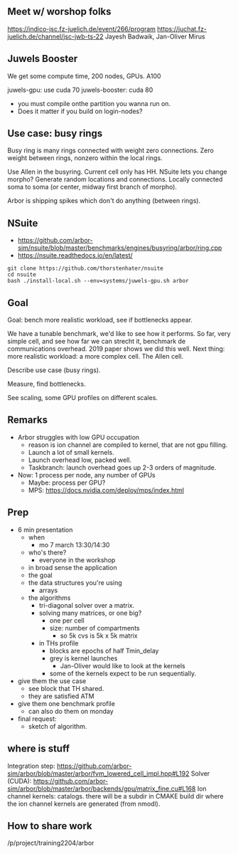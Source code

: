 ## Meet w/ worshop folks

https://indico-jsc.fz-juelich.de/event/266/program
https://juchat.fz-juelich.de/channel/jsc-jwb-ts-22
Jayesh Badwaik, Jan-Oliver Mirus

## Juwels Booster

We get some compute time, 200 nodes, GPUs. A100

juwels-gpu: use cuda 70
juwels-booster: cuda 80

* you must compile onthe partition you wanna run on.
* Does it matter if you build on login-nodes?

## Use case: busy rings

Busy ring is many rings connected with weight zero connections. Zero weight between rings, nonzero within the local rings.

Use Allen in the busyring. Current cell only has HH. NSuite lets you change morpho? Generate random locations and connections. Locally connected soma to soma (or center, midway first branch of morpho).

Arbor is shipping spikes which don't do anything (between rings).

## NSuite

* https://github.com/arbor-sim/nsuite/blob/master/benchmarks/engines/busyring/arbor/ring.cpp
* https://nsuite.readthedocs.io/en/latest/

```
git clone https://github.com/thorstenhater/nsuite
cd nsuite
bash ./install-local.sh --env=systems/juwels-gpu.sh arbor
```

## Goal

Goal: bench more realistic workload, see if bottlenecks appear.

We have a tunable benchmark, we'd like to see how it performs. So far, very simple cell, and see how far we can strecht it, benchmark de communications overhead. 2019 paper shows we did this well. Next thing: more realistic workload: a more complex cell. The Allen cell.

Describe use case (busy rings).

Measure, find bottlenecks.

See scaling, some GPU profiles on different scales.

## Remarks

* Arbor struggles with low GPU occupation
    * reason is ion channel are compiled to kernel, that are not gpu filling.
    * Launch a lot of small kernels.
    * Launch overhead low, packed well.
    * Taskbranch: launch overhead goes up 2-3 orders of magnitude.
* Now: 1 process per node, any number of GPUs
    * Maybe: process per GPU?
    * MPS: https://docs.nvidia.com/deploy/mps/index.html

## Prep

* 6 min presentation
    * when
        * mo 7 march 13:30/14:30
    * who's there?
        * everyone in the workshop
    * in broad sense the application
    * the goal
    * the data structures you're using
        * arrays
    * the algorithms
        * tri-diagonal solver over a matrix.
        * solving many matrices, or one big?
            * one per cell
            * size: number of compartments
                * so 5k cvs is 5k x 5k matrix
        * in THs profile
            * blocks are epochs of half Tmin_delay
            * grey is kernel launches
                * Jan-Oliver would like to look at the kernels
            * some of the kernels expect to be run sequentially.
* give them the use case
    * see block that TH shared.
    * they are satisfied ATM
* give them one benchmark profile
    * can also do them on monday
* final request:
    * sketch of algorithm.

## where is stuff

Integration step: https://github.com/arbor-sim/arbor/blob/master/arbor/fvm_lowered_cell_impl.hpp#L192
Solver (CUDA): https://github.com/arbor-sim/arbor/blob/master/arbor/backends/gpu/matrix_fine.cu#L168
Ion channel kernels: catalogs. there will be a subdir in CMAKE build dir where the ion channel kernels are generated (from nmodl).

## How to share work
/p/project/training2204/arbor


 
